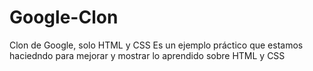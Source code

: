 # Google-Clon
Clon de Google, solo HTML y CSS
Es un ejemplo práctico que estamos haciedndo para mejorar y mostrar lo aprendido sobre HTML y CSS
